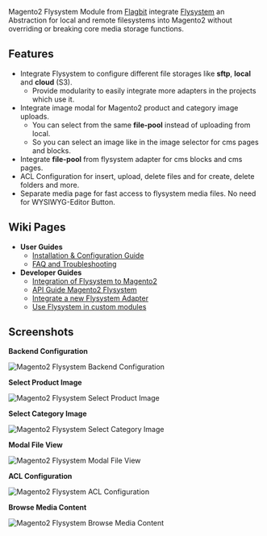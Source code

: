 Magento2 Flysystem Module from [Flagbit](https://www.flagbit.de/) integrate [Flysystem](https://flysystem.thephpleague.com/)
an Abstraction for local and remote filesystems into Magento2 without overriding or breaking core media storage functions.

## Features ##

* Integrate Flysystem to configure different file storages like **sftp**, **local** and **cloud** (S3).
    *  Provide modularity to easily integrate more adapters in the projects which use it.
* Integrate image modal for Magento2 product and category image uploads.
    *  You can select from the same **file-pool** instead of uploading from local.
    *  So you can select an image like in the image selector for cms pages and blocks.
* Integrate **file-pool** from flysystem adapter for cms blocks and cms pages.    
* ACL Configuration for insert, upload, delete files and for create, delete folders and more.
* Separate media page for fast access to flysystem media files. No need for WYSIWYG-Editor Button.
    
## Wiki Pages ##

* **User Guides**
    * [Installation & Configuration Guide](https://github.com/Flagbit/Magento2-Flysystem/wiki/Installation-&-Configuration-Guide)
    * [FAQ and Troubleshooting](https://github.com/Flagbit/Magento2-Flysystem/wiki/FAQ-and-Troubleshooting)
* **Developer Guides**
    * [Integration of Flysystem to Magento2](https://github.com/Flagbit/Magento2-Flysystem/wiki/Integration-of-Flysystem-to-Magento2)
    * [API Guide Magento2 Flysystem](https://github.com/Flagbit/Magento2-Flysystem/wiki/API-Guide-Magento2-Flysystem)
    * [Integrate a new Flysystem Adapter](https://github.com/Flagbit/Magento2-Flysystem/wiki/Integrate-a-new-Flysystem-Adapter)
    * [Use Flysystem in custom modules](https://github.com/Flagbit/Magento2-Flysystem/wiki/Use-Flysystem-in-custom-modules)

## Screenshots ##

**Backend Configuration**

![Magento2 Flysystem Backend Configuration](https://blog.flagbit.de/wp-content/uploads/2018/07/magento2_flysystem_backend_configuration.png "Magento2 Flysystem Backend Configuration")

**Select Product Image**

![Magento2 Flysystem Select Product Image](https://blog.flagbit.de/wp-content/uploads/2018/07/magento2_flysystem_select_product_image.png "Magento2 Flysystem Select Product Image")

**Select Category Image**

![Magento2 Flysystem Select Category Image](https://blog.flagbit.de/wp-content/uploads/2018/07/magento2_flysystem_select_category_image.png "Magento2 Flysystem Select Category Image")

**Modal File View**

![Magento2 Flysystem Modal File View](https://blog.flagbit.de/wp-content/uploads/2018/07/magento2_flysystem_file_view.png "Magento2 Flysystem Modal File View")

**ACL Configuration**

![Magento2 Flysystem ACL Configuration](https://blog.flagbit.de/wp-content/uploads/2018/07/magento2_flysystem_acl_configuration.png "Magento2 Flysystem ACL Configuration")

**Browse Media Content**

![Magento2 Flysystem Browse Media Content](https://blog.flagbit.de/wp-content/uploads/2018/07/magento2_flysystem_browse_media_content.png "Magento2 Flysystem Browse Media Content")